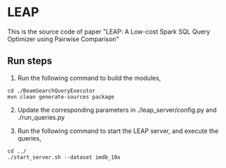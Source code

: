 # LEAP

This is the source code of paper "LEAP: A Low-cost Spark SQL Query Optimizer using Pairwise Comparison"

## Run steps

1. Run the following command to build the modules,
```shell
cd ./BeamSearchQueryExecutor
mvn clean generate-sources package
```

2. Update the corresponding parameters in ./leap_server/config.py and ./run_queries.py

3. Run the following command to start the LEAP server, and execute the queries,
```shell
cd ../
./start_server.sh --dataset imdb_10x
```
